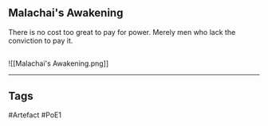 ## Malachai's Awakening
There is no cost too great to pay for power.
Merely men who lack the conviction to pay it.
##
![[Malachai's Awakening.png]]

---
## Tags
#Artefact
#PoE1